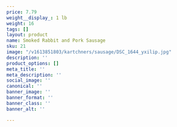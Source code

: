 ```yaml
---
price: 7.79
weight__display_: 1 lb
weight: 16
tags: []
layout: product
name: Smoked Rabbit and Pork Sausage
sku: 21
image: "/v1613851803/kartchners/sausage/DSC_1644_yxilip.jpg"
description: ''
product_options: []
meta_title: ''
meta_description: ''
social_image: ''
canonical: ''
banner_image: ''
banner_format: ''
banner_class: ''
banner_alt: ''

---
```

